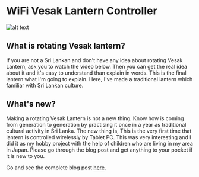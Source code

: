 # WiFi Vesak Lantern Controller

![alt text](http://static.jp.technologyweuse.com/i/22/post.jpg)

## What is rotating Vesak lantern?
If you are not a Sri Lankan and don't have any idea about rotating Vesak Lantern, ask you to watch the video below. Then you can get the real idea about it and it's easy to understand than explain in words. This is the final lantern what I'm going to explain. Here, I've made a traditional lantern which familiar with Sri Lankan culture.

## What's new?
Making a rotating Vesak Lantern is not a new thing. Know how is coming from generation to generation by practising it once in a year as traditional cultural activity in Sri Lanka. The new thing is, This is the very first time that lantern is controlled wirelessly by Tablet PC. This was very interesting and I did it as my hobby project with the help of children who are living in my area in Japan. Please go through the blog post and get anything to your pocket if it is new to you.

Go and see the complete blog post [here](http://www.technologyweuse.com/wifi-vesak-lantern-controller).
